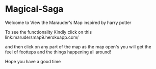 # Magical-Saga
Welcome to View the Marauder's Map inspired by harry potter

To see the functionality Kindly click on this link:marudersmap9.herokuapp.com/

and then click on any part of the map as the map open's you will get the feel of footteps and the things happening all around!

Hope you have a good time
